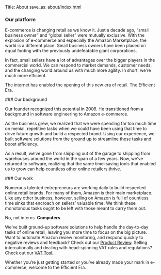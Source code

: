 Title: About
save_as: about/index.html

### <i class="fa fa-rocket fa-lg"></i><span class="icon-label">Our platform</span>

E-commerce is changing retail as we know it. Just a decade ago, “small business owner” and “global seller” were mutually exclusive. With the explosion of e-commerce and especially the Amazon Marketplace, the world is a different place. Small business owners have been placed on equal footing with the previously undefeatable giant corporations.

In fact, small sellers have a lot of advantages over the bigger players in the commercial world. We can respond to market demands, customer needs, and the changing world around us with much more agility. In short, we're much more efficient.

The internet has enabled the opening of this new era of retail. The Efficient Era.

</div>
<div class="well well-lg">
### <i class="fa fa-briefcase fa-lg"></i><span class="icon-label">Our background</span>

Our founder recognized this potential in 2009. He transitioned from a background in software engineering to Amazon e-commerce. 
		
As the business grew, we realized that we were spending far too much time on menial, repetitive tasks when we could have been using that time to drive future growth and build a respected brand. Using our experience, we built software solutions from the ground up to streamline these tasks and boost efficiency. 

As a result, we’ve gone from shipping out of the garage to shipping from warehouses around the world in the span of a few years. Now, we’ve returned to software, realizing that the same time-saving tools that enabled us to grow can help countless other online retailers thrive.
</div>
<div class="well well-lg">
### <i class="fa fa-cogs fa-lg"></i><span class="icon-label">Our work</span>

Numerous talented entrepreneurs are working daily to build respected online retail brands. For many of them, Amazon is their main marketplace. Like any other business, however, selling on Amazon is full of countless time sinks that encroach on sellers’ valuable time. We think these monotonous tasks ought to be left with those meant to carry them out.

No, not interns. **Computers.**

We've built ground-up software solutions to help handle the day-to-day tasks of online retail, leaving you more time to focus on the big picture. Want to automate Amazon review monitoring, and respond quickly to negative reviews and feedback? Check out our [Product Review](/pages/feedback/review-notifications.html). Selling internationally and dealing with head-spinning VAT rules and regulations? Check out our [VAT Tool.](/pages/accounting/vat-tool.html)

Whether you’re just getting started or you’ve already made your mark in e-commerce, welcome to the Efficient Era.
</div>